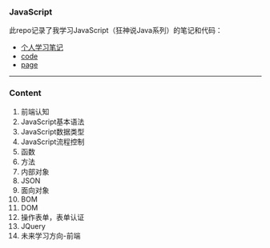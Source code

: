 ### JavaScript

此repo记录了我学习JavaScript（狂神说Java系列）的笔记和代码：

- [个人学习笔记](https://github.com/Zidiefeng/JavaScript_study/tree/master/docs)
- [code](https://github.com/Zidiefeng/JavaScript_study/tree/master/code) 
- [page]()

---

### Content

1. 前端认知
2. JavaScript基本语法
3. JavaScript数据类型
4. JavaScript流程控制
5. 函数
6. 方法
7. 内部对象
8. JSON
9. 面向对象
10. BOM
11. DOM
12. 操作表单，表单认证
13. JQuery
14. 未来学习方向-前端
